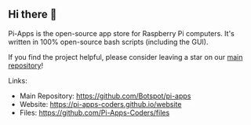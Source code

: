 ## Hi there 👋

Pi-Apps is the open-source app store for Raspberry Pi computers. It's written in 100% open-source bash scripts (including the GUI).

If you find the project helpful, please consider leaving a star on our [main repository](https://github.com/Botspot/pi-apps/)!

Links:
- Main Repository: https://github.com/Botspot/pi-apps
- Website: https://pi-apps-coders.github.io/website
- Files: https://github.com/Pi-Apps-Coders/files
